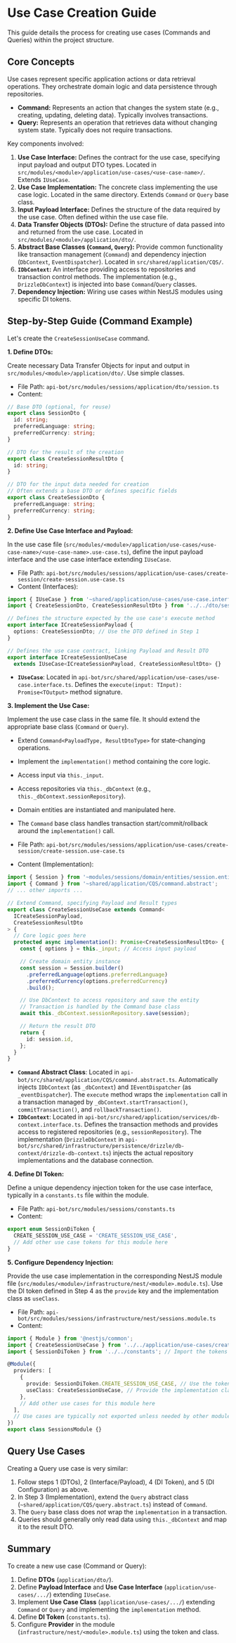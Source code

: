 # Use Case Creation Guide

This guide details the process for creating use cases (Commands and Queries) within the project structure.

## Core Concepts

Use cases represent specific application actions or data retrieval operations. They orchestrate domain logic and data persistence through repositories.

- **Command:** Represents an action that changes the system state (e.g., creating, updating, deleting data). Typically involves transactions.
- **Query:** Represents an operation that retrieves data without changing system state. Typically does not require transactions.

Key components involved:

1.  **Use Case Interface:** Defines the contract for the use case, specifying input payload and output DTO types. Located in `src/modules/<module>/application/use-cases/<use-case-name>/`. Extends `IUseCase`.
2.  **Use Case Implementation:** The concrete class implementing the use case logic. Located in the same directory. Extends `Command` or `Query` base class.
3.  **Input Payload Interface:** Defines the structure of the data required by the use case. Often defined within the use case file.
4.  **Data Transfer Objects (DTOs):** Define the structure of data passed into and returned from the use case. Located in `src/modules/<module>/application/dto/`.
5.  **Abstract Base Classes (`Command`, `Query`):** Provide common functionality like transaction management (`Command`) and dependency injection (`DbContext`, `EventDispatcher`). Located in `src/shared/application/CQS/`.
6.  **`IDbContext`:** An interface providing access to repositories and transaction control methods. The implementation (e.g., `DrizzleDbContext`) is injected into base `Command`/`Query` classes.
7.  **Dependency Injection:** Wiring use cases within NestJS modules using specific DI tokens.

## Step-by-Step Guide (Command Example)

Let's create the `CreateSessionUseCase` command.

**1. Define DTOs:**

Create necessary Data Transfer Objects for input and output in `src/modules/<module>/application/dto/`. Use simple classes.

- File Path: `api-bot/src/modules/sessions/application/dto/session.ts`
- Content:

```typescript
// Base DTO (optional, for reuse)
export class SessionDto {
  id: string;
  preferredLanguage: string;
  preferredCurrency: string;
}

// DTO for the result of the creation
export class CreateSessionResultDto {
  id: string;
}

// DTO for the input data needed for creation
// Often extends a base DTO or defines specific fields
export class CreateSessionDto {
  preferredLanguage: string;
  preferredCurrency: string;
}
```

**2. Define Use Case Interface and Payload:**

In the use case file (`src/modules/<module>/application/use-cases/<use-case-name>/<use-case-name>.use-case.ts`), define the input payload interface and the use case interface extending `IUseCase`.

- File Path: `api-bot/src/modules/sessions/application/use-cases/create-session/create-session.use-case.ts`
- Content (Interfaces):

```typescript
import { IUseCase } from '~shared/application/use-cases/use-case.interface';
import { CreateSessionDto, CreateSessionResultDto } from '../../dto/session';

// Defines the structure expected by the use case's execute method
export interface ICreateSessionPayload {
  options: CreateSessionDto; // Use the DTO defined in Step 1
}

// Defines the use case contract, linking Payload and Result DTO
export interface ICreateSessionUseCase
  extends IUseCase<ICreateSessionPayload, CreateSessionResultDto> {}
```

- **`IUseCase`**: Located in `api-bot/src/shared/application/use-cases/use-case.interface.ts`. Defines the `execute(input: TInput): Promise<TOutput>` method signature.

**3. Implement the Use Case:**

Implement the use case class in the same file. It should extend the appropriate base class (`Command` or `Query`).

- Extend `Command<PayloadType, ResultDtoType>` for state-changing operations.
- Implement the `implementation()` method containing the core logic.
- Access input via `this._input`.
- Access repositories via `this._dbContext` (e.g., `this._dbContext.sessionRepository`).
- Domain entities are instantiated and manipulated here.
- The `Command` base class handles transaction start/commit/rollback around the `implementation()` call.

- File Path: `api-bot/src/modules/sessions/application/use-cases/create-session/create-session.use-case.ts`
- Content (Implementation):

```typescript
import { Session } from '~modules/sessions/domain/entities/session.entity';
import { Command } from '~shared/application/CQS/command.abstract';
// ... other imports ...

// Extend Command, specifying Payload and Result types
export class CreateSessionUseCase extends Command<
  ICreateSessionPayload,
  CreateSessionResultDto
> {
  // Core logic goes here
  protected async implementation(): Promise<CreateSessionResultDto> {
    const { options } = this._input; // Access input payload

    // Create domain entity instance
    const session = Session.builder()
      .preferredLanguage(options.preferredLanguage)
      .preferredCurrency(options.preferredCurrency)
      .build();

    // Use DbContext to access repository and save the entity
    // Transaction is handled by the Command base class
    await this._dbContext.sessionRepository.save(session);

    // Return the result DTO
    return {
      id: session.id,
    };
  }
}
```

- **`Command` Abstract Class**: Located in `api-bot/src/shared/application/CQS/command.abstract.ts`. Automatically injects `IDbContext` (as `_dbContext`) and `IEventDispatcher` (as `_eventDispatcher`). The `execute` method wraps the `implementation` call in a transaction managed by `_dbContext.startTransaction()`, `commitTransaction()`, and `rollbackTransaction()`.
- **`IDbContext`**: Located in `api-bot/src/shared/application/services/db-context.interface.ts`. Defines the transaction methods and provides access to registered repositories (e.g., `sessionRepository`). The implementation (`DrizzleDbContext` in `api-bot/src/shared/infrastructure/persistence/drizzle/db-context/drizzle-db-context.ts`) injects the actual repository implementations and the database connection.

**4. Define DI Token:**

Define a unique dependency injection token for the use case interface, typically in a `constants.ts` file within the module.

- File Path: `api-bot/src/modules/sessions/constants.ts`
- Content:

```typescript
export enum SessionDiToken {
  CREATE_SESSION_USE_CASE = 'CREATE_SESSION_USE_CASE',
  // Add other use case tokens for this module here
}
```

**5. Configure Dependency Injection:**

Provide the use case implementation in the corresponding NestJS module file (`src/modules/<module>/infrastructure/nest/<module>.module.ts`). Use the DI token defined in Step 4 as the `provide` key and the implementation class as `useClass`.

- File Path: `api-bot/src/modules/sessions/infrastructure/nest/sessions.module.ts`
- Content:

```typescript
import { Module } from '@nestjs/common';
import { CreateSessionUseCase } from '../../application/use-cases/create-session/create-session.use-case';
import { SessionDiToken } from '../../constants'; // Import the tokens

@Module({
  providers: [
    {
      provide: SessionDiToken.CREATE_SESSION_USE_CASE, // Use the token
      useClass: CreateSessionUseCase, // Provide the implementation class
    },
    // Add other use cases for this module here
  ],
  // Use cases are typically not exported unless needed by other modules directly
})
export class SessionsModule {}
```

## Query Use Cases

Creating a Query use case is very similar:

1.  Follow steps 1 (DTOs), 2 (Interface/Payload), 4 (DI Token), and 5 (DI Configuration) as above.
2.  In Step 3 (Implementation), extend the `Query` abstract class (`~shared/application/CQS/query.abstract.ts`) instead of `Command`.
3.  The `Query` base class does _not_ wrap the `implementation` in a transaction.
4.  Queries should generally only read data using `this._dbContext` and map it to the result DTO.

## Summary

To create a new use case (Command or Query):

1.  Define **DTOs** (`application/dto/`).
2.  Define **Payload Interface** and **Use Case Interface** (`application/use-cases/.../`) extending `IUseCase`.
3.  Implement **Use Case Class** (`application/use-cases/.../`) extending `Command` or `Query` and implementing the `implementation` method.
4.  Define **DI Token** (`constants.ts`).
5.  Configure **Provider** in the module (`infrastructure/nest/<module>.module.ts`) using the token and class.
